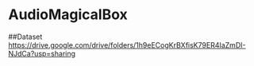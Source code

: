 # AudioMagicalBox
##Dataset<br>
https://drive.google.com/drive/folders/1h9eECogKrBXfisK79ER4IaZmDI-NJdCa?usp=sharing
